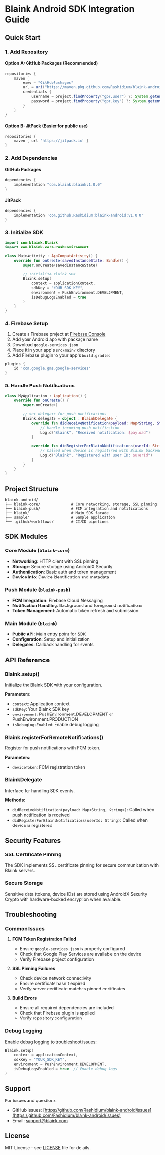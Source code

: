 # Blaink Android SDK Integration Guide

## Quick Start

### 1. Add Repository

#### Option A: GitHub Packages (Recommended)
```gradle
repositories {
    maven {
        name = "GitHubPackages"
        url = uri("https://maven.pkg.github.com/Rashidium/blaink-android")
        credentials {
            username = project.findProperty("gpr.user") ?: System.getenv("USERNAME")
            password = project.findProperty("gpr.key") ?: System.getenv("TOKEN")
        }
    }
}
```

#### Option B: JitPack (Easier for public use)
```gradle
repositories {
    maven { url 'https://jitpack.io' }
}
```

### 2. Add Dependencies

#### GitHub Packages
```gradle
dependencies {
    implementation "com.blaink:blaink:1.0.0"
}
```

#### JitPack
```gradle
dependencies {
    implementation 'com.github.Rashidium:blaink-android:v1.0.0'
}
```

### 3. Initialize SDK

```kotlin
import com.blaink.Blaink
import com.blaink.core.PushEnvironment

class MainActivity : AppCompatActivity() {
    override fun onCreate(savedInstanceState: Bundle?) {
        super.onCreate(savedInstanceState)
        
        // Initialize Blaink SDK
        Blaink.setup(
            context = applicationContext,
            sdkKey = "YOUR_SDK_KEY",
            environment = PushEnvironment.DEVELOPMENT,
            isDebugLogsEnabled = true
        )
    }
}
```

### 4. Firebase Setup

1. Create a Firebase project at [Firebase Console](https://console.firebase.google.com/)
2. Add your Android app with package name
3. Download `google-services.json`
4. Place it in your app's `src/main/` directory
5. Add Firebase plugin to your app's `build.gradle`:

```gradle
plugins {
    id 'com.google.gms.google-services'
}
```

### 5. Handle Push Notifications

```kotlin
class MyApplication : Application() {
    override fun onCreate() {
        super.onCreate()
        
        // Set delegate for push notifications
        Blaink.delegate = object : BlainkDelegate {
            override fun didReceiveNotification(payload: Map<String, String>) {
                // Handle incoming push notification
                Log.d("Blaink", "Received notification: $payload")
            }
            
            override fun didRegisterForBlainkNotifications(userId: String) {
                // Called when device is registered with Blaink backend
                Log.d("Blaink", "Registered with user ID: $userId")
            }
        }
    }
}
```

## Project Structure

```
blaink-android/
├── blaink-core/              # Core networking, storage, SSL pinning
├── blaink-push/              # FCM integration and notifications
├── blaink/                   # Main SDK facade
├── sample/                   # Sample application
└── .github/workflows/        # CI/CD pipelines
```

## SDK Modules

### Core Module (`blaink-core`)
- **Networking**: HTTP client with SSL pinning
- **Storage**: Secure storage using AndroidX Security
- **Authentication**: Basic auth and token management
- **Device Info**: Device identification and metadata

### Push Module (`blaink-push`)
- **FCM Integration**: Firebase Cloud Messaging
- **Notification Handling**: Background and foreground notifications
- **Token Management**: Automatic token refresh and submission

### Main Module (`blaink`)
- **Public API**: Main entry point for SDK
- **Configuration**: Setup and initialization
- **Delegates**: Callback handling for events

## API Reference

### Blaink.setup()
Initialize the Blaink SDK with your configuration.

**Parameters:**
- `context`: Application context
- `sdkKey`: Your Blaink SDK key
- `environment`: PushEnvironment.DEVELOPMENT or PushEnvironment.PRODUCTION
- `isDebugLogsEnabled`: Enable debug logging

### Blaink.registerForRemoteNotifications()
Register for push notifications with FCM token.

**Parameters:**
- `deviceToken`: FCM registration token

### BlainkDelegate
Interface for handling SDK events.

**Methods:**
- `didReceiveNotification(payload: Map<String, String>)`: Called when push notification is received
- `didRegisterForBlainkNotifications(userId: String)`: Called when device is registered

## Security Features

### SSL Certificate Pinning
The SDK implements SSL certificate pinning for secure communication with Blaink servers.

### Secure Storage
Sensitive data (tokens, device IDs) are stored using AndroidX Security Crypto with hardware-backed encryption when available.

## Troubleshooting

### Common Issues

1. **FCM Token Registration Failed**
   - Ensure `google-services.json` is properly configured
   - Check that Google Play Services are available on the device
   - Verify Firebase project configuration

2. **SSL Pinning Failures**
   - Check device network connectivity
   - Ensure certificate hasn't expired
   - Verify server certificate matches pinned certificates

3. **Build Errors**
   - Ensure all required dependencies are included
   - Check that Firebase plugin is applied
   - Verify repository configuration

### Debug Logging

Enable debug logging to troubleshoot issues:

```kotlin
Blaink.setup(
    context = applicationContext,
    sdkKey = "YOUR_SDK_KEY",
    environment = PushEnvironment.DEVELOPMENT,
    isDebugLogsEnabled = true  // Enable debug logs
)
```

## Support

For issues and questions:
- GitHub Issues: [https://github.com/Rashidium/blaink-android/issues](https://github.com/Rashidium/blaink-android/issues)
- Email: support@blaink.com

## License

MIT License - see [LICENSE](LICENSE) file for details.